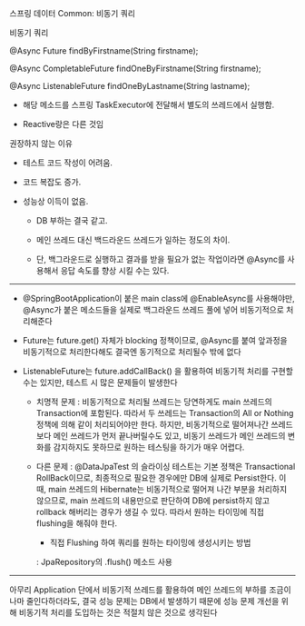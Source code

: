 스프링 데이터 Common: 비동기 쿼리 

비동기 쿼리

@Async Future<User> findByFirstname(String firstname);
                    
@Async CompletableFuture<User> findOneByFirstname(String firstname);
                       
@Async ListenableFuture<User> findOneByLastname(String lastname);

- 해당 메소드를 스프링 TaskExecutor에 전달해서 별도의 쓰레드에서 실행함.

- Reactive랑은 다른 것임

권장하지 않는 이유

- 테스트 코드 작성이 어려움.

- 코드 복잡도 증가.

- 성능상 이득이 없음.
	
	- DB 부하는 결국 같고.

	- 메인 쓰레드 대신 백드라운드 쓰레드가 일하는 정도의 차이.
	
	- 단, 백그라운드로 실행하고 결과를 받을 필요가 없는 작업이라면 @Async를
사용해서 응답 속도를 향상 시킬 수는 있다.

---

- @SpringBootApplication이 붙은 main class에 @EnableAsync를 사용해야만, @Async가 붙은 메소드들을 실제로 백그라운드 쓰레드 풀에 넣어 비동기적으로 처리해준다

- Future는 future.get() 자체가 blocking 정책이므로, @Async를 붙여 앞과정을 비동기적으로 처리한다해도 결국엔 동기적으로 처리될수 밖에 없다

- ListenableFuture는 future.addCallBack() 을 활용하여 비동기적 처리를 구현할 수는 있지만, 테스트 시 많은 문제들이 발생한다

	- 치명적 문제 : 비동기적으로 처리될 쓰레드는 당연하게도 main 쓰레드의 Transaction에 포함된다. 따라서 두 쓰레드는 Transaction의 All or Nothing 정책에 의해 같이 처리되어야만 한다. 하지만, 비동기적으로 떨어져나간 쓰레드보다 메인 쓰레드가 먼저 끝나버릴수도 있고, 비동기 쓰레드가 메인 쓰레드의 변화를 감지하지도 못하므로 원하는 테스팅을 하기가 매우 어렵다. 

	- 다른 문제 : @DataJpaTest 의 슬라이싱 테스트는 기본 정책은 Transactional RollBack이므로, 최종적으로 필요한 경우에만 DB에 실제로 Persist한다. 이 때, main 쓰레드의 Hibernate는 비동기적으로 떨어져 나간 부분을 처리하지 않으므로, main 쓰레드의 내용만으로 판단하여 DB에 persist하지 않고 rollback 해버리는 경우가 생길 수 있다. 따라서 원하는 타이밍에 직접 flushing을 해줘야 한다.

		- 직접 Flushing 하여 쿼리를 원하는 타이밍에 생성시키는 방법

		: JpaRepository의 .flush() 메소드 사용
		
---

아무리 Application 단에서 비동기적 쓰레드를 활용하여 메인 쓰레드의 부하를 조금이나마 줄인다하더라도, 결국 성능 문제는 DB에서 발생하기 때문에 성능 문제 개선을 위해 비동기적 처리를 도입하는 것은 적절치 않은 것으로 생각된다

	  
